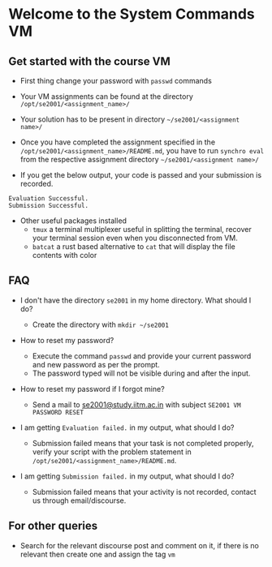 # Welcome to the System Commands VM

## Get started with the course VM

- First thing change your password with `passwd` commands

- Your VM assignments can be found at the directory `/opt/se2001/<assignment_name>/`

- Your solution has to be present in directory `~/se2001/<assignment name>/`

- Once you have completed the assignment specified in the `/opt/se2001/<assignment_name>/README.md`, you have to run `synchro eval` from the respective assignment directory `~/se2001/<assignment name>/`

- If you get the below output, your code is passed and your submission is recorded.
```
Evaluation Successful.
Submission Successful.
```

- Other useful packages installed
  - `tmux` a terminal multiplexer useful in splitting the terminal, recover your terminal session even when you disconnected from VM.
  - `batcat` a rust based alternative to `cat` that will display the file contents with color


## FAQ

- I don't have the directory `se2001` in my home directory. What should I do?
  - Create the directory with `mkdir ~/se2001`
  
- How to reset my password?
  - Execute the command `passwd` and provide your current password and new password as per the prompt.
  - The password typed will not be visible during and after the input.

- How to reset my password if I forgot mine?
  - Send a mail to se2001@study.iitm.ac.in with subject `SE2001 VM PASSWORD RESET`
  
- I am getting `Evaluation failed.` in my output, what should I do?
  - Submission failed means that your task is not completed properly, verify your script with the problem statement in `/opt/se2001/<assignment_name>/README.md`.
  
- I am getting `Submission failed.` in my output, what should I do?
  - Submission failed means that your activity is not recorded, contact us through email/discourse.


## For other queries

- Search for the relevant discourse post and comment on it, if there is no relevant then create one and assign the tag `vm`
